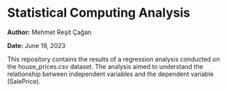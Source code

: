 # Statistical Computing Analysis

**Author:** Mehmet Reşit Çağan

**Date:** June 19, 2023

This repository contains the results of a regression analysis conducted on the house_prices.csv dataset. The analysis aimed to understand the relationship between independent variables and the dependent variable (SalePrice). 



